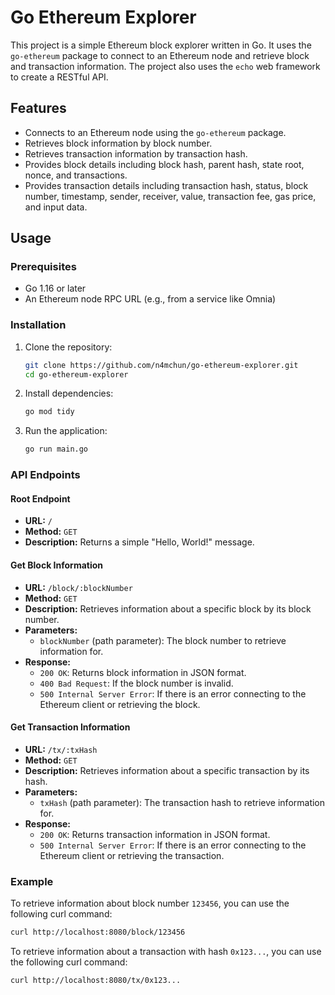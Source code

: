 # Go Ethereum Explorer

This project is a simple Ethereum block explorer written in Go. It uses the `go-ethereum` package to connect to an Ethereum node and retrieve block and transaction information. The project also uses the `echo` web framework to create a RESTful API.

## Features

- Connects to an Ethereum node using the `go-ethereum` package.
- Retrieves block information by block number.
- Retrieves transaction information by transaction hash.
- Provides block details including block hash, parent hash, state root, nonce, and transactions.
- Provides transaction details including transaction hash, status, block number, timestamp, sender, receiver, value, transaction fee, gas price, and input data.

## Usage

### Prerequisites

- Go 1.16 or later
- An Ethereum node RPC URL (e.g., from a service like Omnia)

### Installation

1. Clone the repository:

    ```sh
    git clone https://github.com/n4mchun/go-ethereum-explorer.git
    cd go-ethereum-explorer
    ```

2. Install dependencies:

    ```sh
    go mod tidy
    ```

3. Run the application:

    ```sh
    go run main.go
    ```

### API Endpoints

#### Root Endpoint

- **URL:** `/`
- **Method:** `GET`
- **Description:** Returns a simple "Hello, World!" message.

#### Get Block Information

- **URL:** `/block/:blockNumber`
- **Method:** `GET`
- **Description:** Retrieves information about a specific block by its block number.
- **Parameters:**
  - `blockNumber` (path parameter): The block number to retrieve information for.
- **Response:**
  - `200 OK`: Returns block information in JSON format.
  - `400 Bad Request`: If the block number is invalid.
  - `500 Internal Server Error`: If there is an error connecting to the Ethereum client or retrieving the block.

#### Get Transaction Information

- **URL:** `/tx/:txHash`
- **Method:** `GET`
- **Description:** Retrieves information about a specific transaction by its hash.
- **Parameters:**
  - `txHash` (path parameter): The transaction hash to retrieve information for.
- **Response:**
  - `200 OK`: Returns transaction information in JSON format.
  - `500 Internal Server Error`: If there is an error connecting to the Ethereum client or retrieving the transaction.

### Example

To retrieve information about block number `123456`, you can use the following curl command:

```sh
curl http://localhost:8080/block/123456
```

To retrieve information about a transaction with hash `0x123...`, you can use the following curl command:

```sh
curl http://localhost:8080/tx/0x123...
```